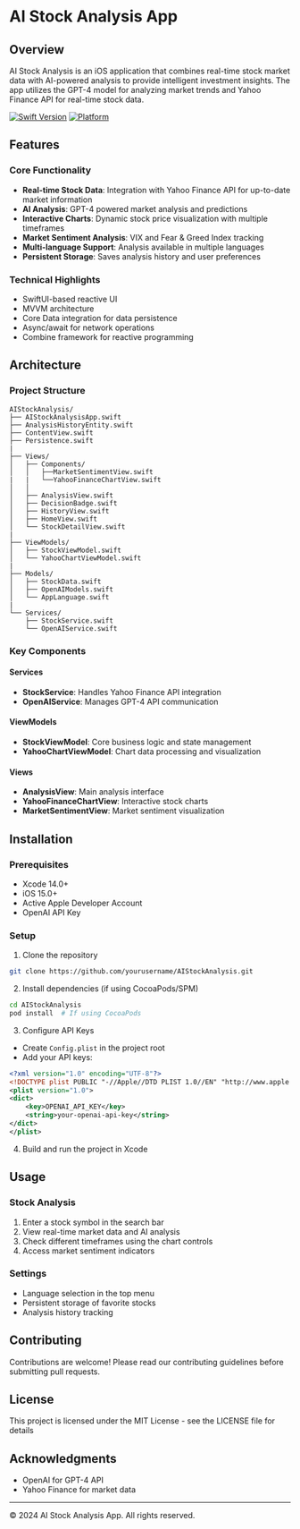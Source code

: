 # AI Stock Analysis App

## Overview
AI Stock Analysis is an iOS application that combines real-time stock market data with AI-powered analysis to provide intelligent investment insights. The app utilizes the GPT-4 model for analyzing market trends and Yahoo Finance API for real-time stock data.

[![Swift Version](https://img.shields.io/badge/Swift-5.0-orange.svg)]()
[![Platform](https://img.shields.io/badge/Platform-iOS%2015.0+-lightgrey.svg)]()

## Features

### Core Functionality
- **Real-time Stock Data**: Integration with Yahoo Finance API for up-to-date market information
- **AI Analysis**: GPT-4 powered market analysis and predictions
- **Interactive Charts**: Dynamic stock price visualization with multiple timeframes
- **Market Sentiment Analysis**: VIX and Fear & Greed Index tracking
- **Multi-language Support**: Analysis available in multiple languages
- **Persistent Storage**: Saves analysis history and user preferences

### Technical Highlights
- SwiftUI-based reactive UI
- MVVM architecture
- Core Data integration for data persistence
- Async/await for network operations
- Combine framework for reactive programming

## Architecture

### Project Structure
```
AIStockAnalysis/
├── AIStockAnalysisApp.swift
├── AnalysisHistoryEntity.swift
├── ContentView.swift
├── Persistence.swift
|
├── Views/
│   ├── Components/
│   │   ├──MarketSentimentView.swift 
|   |   └──YahooFinanceChartView.swift
│   │   
│   ├── AnalysisView.swift
│   ├── DecisionBadge.swift
│   ├── HistoryView.swift
│   ├── HomeView.swift
│   └── StockDetailView.swift 
|
├── ViewModels/
│   ├── StockViewModel.swift
│   └── YahooChartViewModel.swift
|
├── Models/
│   ├── StockData.swift
│   ├── OpenAIModels.swift
│   └── AppLanguage.swift
|
└── Services/
    ├── StockService.swift
    └── OpenAIService.swift

```

### Key Components

#### Services
- **StockService**: Handles Yahoo Finance API integration
- **OpenAIService**: Manages GPT-4 API communication

#### ViewModels
- **StockViewModel**: Core business logic and state management
- **YahooChartViewModel**: Chart data processing and visualization

#### Views
- **AnalysisView**: Main analysis interface
- **YahooFinanceChartView**: Interactive stock charts
- **MarketSentimentView**: Market sentiment visualization

## Installation

### Prerequisites
- Xcode 14.0+
- iOS 15.0+
- Active Apple Developer Account
- OpenAI API Key

### Setup
1. Clone the repository
```bash
git clone https://github.com/yourusername/AIStockAnalysis.git
```

2. Install dependencies (if using CocoaPods/SPM)
```bash
cd AIStockAnalysis
pod install  # If using CocoaPods
```

3. Configure API Keys
- Create `Config.plist` in the project root
- Add your API keys:
```xml
<?xml version="1.0" encoding="UTF-8"?>
<!DOCTYPE plist PUBLIC "-//Apple//DTD PLIST 1.0//EN" "http://www.apple.com/DTDs/PropertyList-1.0.dtd">
<plist version="1.0">
<dict>
    <key>OPENAI_API_KEY</key>
    <string>your-openai-api-key</string>
</dict>
</plist>
```

4. Build and run the project in Xcode

## Usage

### Stock Analysis
1. Enter a stock symbol in the search bar
2. View real-time market data and AI analysis
3. Check different timeframes using the chart controls
4. Access market sentiment indicators

### Settings
- Language selection in the top menu
- Persistent storage of favorite stocks
- Analysis history tracking

## Contributing
Contributions are welcome! Please read our contributing guidelines before submitting pull requests.

## License
This project is licensed under the MIT License - see the LICENSE file for details

## Acknowledgments
- OpenAI for GPT-4 API
- Yahoo Finance for market data

---
© 2024 AI Stock Analysis App. All rights reserved.

